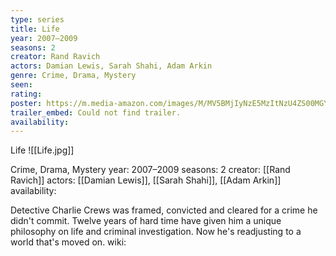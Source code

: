 ```yaml
---
type: series
title: Life
year: 2007–2009
seasons: 2
creator: Rand Ravich
actors: Damian Lewis, Sarah Shahi, Adam Arkin
genre: Crime, Drama, Mystery
seen:
rating: 
poster: https://m.media-amazon.com/images/M/MV5BMjIyNzE5MzItNzU4ZS00MGY4LWFhZTItNjViMDI3YTNkY2Y0XkEyXkFqcGdeQXVyNjc3MjQzNTI@._V1_SX300.jpg
trailer_embed: Could not find trailer.
availability:
---
```

Life
![[Life.jpg]]

Crime, Drama, Mystery
year: 2007–2009
seasons: 2
creator: [[Rand Ravich]]
actors: [[Damian Lewis]], [[Sarah Shahi]], [[Adam Arkin]]
availability:

Detective Charlie Crews was framed, convicted and cleared for a crime he didn't commit. Twelve years of hard time have given him a unique philosophy on life and criminal investigation. Now he's readjusting to a world that's moved on.
wiki: 


